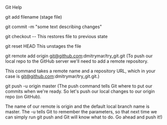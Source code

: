 Git Help

git add filename (stage file)

git commit -m "some text describing changes"

git checkout -- <filename> This restores file to previous state

git reset HEAD <file> This unstages the file

git remote add origin git@github.com:dmitrymar/try_git.git (To push our local repo to the GitHub server we'll need to add a remote repository.

This command takes a remote name and a repository URL, which in your case is git@github.com:dmitrymar/try_git.git.)

git push -u origin master (The push command tells Git where to put our commits when we're ready. So let's push our local changes to our origin repo (on GitHub).

The name of our remote is origin and the default local branch name is master. The -u tells Git to remember the parameters, so that next time we can simply run git push and Git will know what to do. Go ahead and push it!)